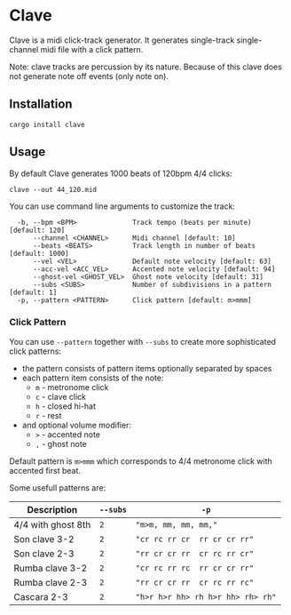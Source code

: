# Clave

Clave is a midi click-track generator. 
It generates single-track single-channel midi file
with a click pattern.

Note: clave tracks are percussion by its nature. 
Because of this clave does not generate note off events
(only note on).

## Installation

`cargo install clave`

## Usage

By default Clave generates 1000 beats of 120bpm 4/4 clicks:

```
clave --out 44_120.mid
```

You can use command line arguments to customize the track:

```
  -b, --bpm <BPM>              Track tempo (beats per minute) [default: 120]
      --channel <CHANNEL>      Midi channel [default: 10]
      --beats <BEATS>          Track length in number of beats [default: 1000]
      --vel <VEL>              Default note velocity [default: 63]
      --acc-vel <ACC_VEL>      Accented note velocity [default: 94]
      --ghost-vel <GHOST_VEL>  Ghost note velocity [default: 31]
      --subs <SUBS>            Number of subdivisions in a pattern [default: 1]
  -p, --pattern <PATTERN>      Click pattern [default: m>mmm]
```

### Click Pattern

You can use `--pattern` together with `--subs` to create
more sophisticated click patterns:

- the pattern consists of pattern items optionally separated by spaces
- each pattern item consists of the note:
    - `m` - metronome click
    - `c` - clave click
    - `h` - closed hi-hat
    - `r` - rest
- and optional volume modifier:
    - `>` - accented note
    - `,` - ghost note

Default pattern is `m>mmm` which corresponds to 4/4
metronome click with accented first beat.

Some usefull patterns are:

| Description | `--subs` | `-p`
|---|---|--|
|4/4 with ghost 8th| `2` | `"m>m, mm, mm, mm,"`
|Son clave 3-2| `2` | `"cr rc rr cr  rr cr cr rr"`
|Son clave 2-3|  `2` | `"rr cr cr rr  cr rc rr cr"`
|Rumba clave 3-2| `2` | `"cr rc rr rc  rr cr cr rr"`
|Rumba clave 2-3| `2` | `"rr cr cr rr  cr rc rr rc"`
|Cascara 2-3| `2` | `"h>r h>r hh> rh h>r hh> rh> rh"`
